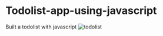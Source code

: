 # Todolist-app-using-javascript
Built a todolist with javascript
![todolist](https://user-images.githubusercontent.com/81011757/211134189-6e62e04b-d748-4b72-9032-8d1a4023af63.PNG)
